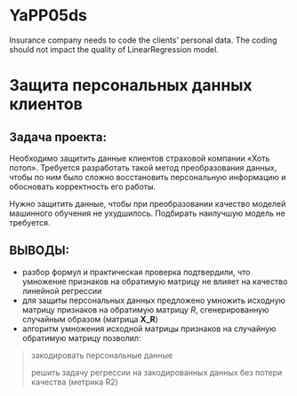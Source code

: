 # YaPP05ds
Insurance company needs to code the clients' personal data. The coding should not impact the quality of LinearRegression model.
# Защита персональных данных клиентов
## Задача проекта:
Необходимо защитить данные клиентов страховой компании «Хоть потоп». Требуется разработать такой метод преобразования данных, чтобы по ним было сложно восстановить персональную информацию и обосновать корректность его работы.

Нужно защитить данные, чтобы при преобразовании качество моделей машинного обучения не ухудшилось. Подбирать наилучшую модель не требуется.
## ВЫВОДЫ:
* разбор формул и практическая проверка подтвердили, что умножение признаков на обратимую матрицу не влияет на качество линейной регрессии
* для защиты персональных данных предложено умножить исходную матрицу признаков на обратимую матрицу $R$, сгенерированную случайным образом (матрица **X_R**)
* алгоритм умножения исходной матрицы признаков на случайную обратимую матрицу позволил:
>
> закодировать персональные данные
> 
> решить задачу регрессии на закодированных данных без потери качества (метрика R2)
> 
